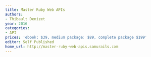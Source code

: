 ```yaml
---
title: Master Ruby Web APIs
authors:
- Thibault Denizet
year: 2016
categories:
- API
prices: 'ebook: $39, medium package: $89, complete package $199'
editor: Self Published
home_url: http://master-ruby-web-apis.samurails.com
---
```

